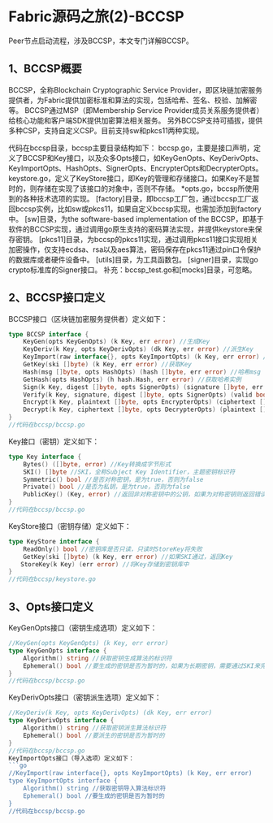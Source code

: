 # Fabric源码之旅(2)-BCCSP
Peer节点启动流程，涉及BCCSP，本文专门详解BCCSP。
## 1、BCCSP概要
BCCSP，全称Blockchain Cryptographic Service Provider，即区块链加密服务提供者，为Fabric提供加密标准和算法的实现，包括哈希、签名、校验、加解密等。
BCCSP通过MSP（即Membership Service Provider成员关系服务提供者）给核心功能和客户端SDK提供加密算法相关服务。
另外BCCSP支持可插拔，提供多种CSP，支持自定义CSP。目前支持sw和pkcs11两种实现。

代码在bccsp目录，bccsp主要目录结构如下：
bccsp.go，主要是接口声明，定义了BCCSP和Key接口，以及众多Opts接口，如KeyGenOpts、KeyDerivOpts、KeyImportOpts、HashOpts、SignerOpts、EncrypterOpts和DecrypterOpts。
keystore.go，定义了KeyStore接口，即Key的管理和存储接口。如果Key不是暂时的，则存储在实现了该接口的对象中，否则不存储。
*opts.go，bccsp所使用到的各种技术选项的实现。
[factory]目录，即bccsp工厂包，通过bccsp工厂返回bccsp实例，比如sw或pkcs11，如果自定义bccsp实现，也需加添加到factory中。
[sw]目录，为the software-based implementation of the BCCSP，即基于软件的BCCSP实现，通过调用go原生支持的密码算法实现，并提供keystore来保存密钥。
[pkcs11]目录，为bccsp的pkcs11实现，通过调用pkcs11接口实现相关加密操作，仅支持ecdsa、rsa以及aes算法，密码保存在pkcs11通过pin口令保护的数据库或者硬件设备中。
[utils]目录，为工具函数包。
[signer]目录，实现go crypto标准库的Signer接口。
补充：bccsp_test.go和[mocks]目录，可忽略。
## 2、BCCSP接口定义
BCCSP接口（区块链加密服务提供者）定义如下：
```go
type BCCSP interface {
	KeyGen(opts KeyGenOpts) (k Key, err error) //生成Key
	KeyDeriv(k Key, opts KeyDerivOpts) (dk Key, err error) //派生Key
	KeyImport(raw interface{}, opts KeyImportOpts) (k Key, err error) //导入Key
	GetKey(ski []byte) (k Key, err error) //获取Key
	Hash(msg []byte, opts HashOpts) (hash []byte, err error) //哈希msg
	GetHash(opts HashOpts) (h hash.Hash, err error) //获取哈希实例
	Sign(k Key, digest []byte, opts SignerOpts) (signature []byte, err error) //签名
	Verify(k Key, signature, digest []byte, opts SignerOpts) (valid bool, err error) //校验签名
	Encrypt(k Key, plaintext []byte, opts EncrypterOpts) (ciphertext []byte, err error) //加密
	Decrypt(k Key, ciphertext []byte, opts DecrypterOpts) (plaintext []byte, err error) //解密
}
//代码在bccsp/bccsp.go
```
Key接口（密钥）定义如下：
```go
type Key interface {
	Bytes() ([]byte, error) //Key转换成字节形式
	SKI() []byte //SKI，全称Subject Key Identifier，主题密钥标识符
	Symmetric() bool //是否对称密钥，是为true，否则为false
	Private() bool //是否为私钥，是为true，否则为false
	PublicKey() (Key, error) //返回非对称密钥中的公钥，如果为对称密钥则返回错误
}
//代码在bccsp/bccsp.go
```
KeyStore接口（密钥存储）定义如下：
```go
type KeyStore interface {
	ReadOnly() bool //密钥库是否只读，只读时StoreKey将失败
	GetKey(ski []byte) (k Key, err error) //如果SKI通过，返回Key
　　StoreKey(k Key) (err error) //将Key存储到密钥库中
}
//代码在bccsp/keystore.go
```
## 3、Opts接口定义
KeyGenOpts接口（密钥生成选项）定义如下：
```go
//KeyGen(opts KeyGenOpts) (k Key, err error)
type KeyGenOpts interface {
	Algorithm() string //获取密钥生成算法的标识符
	Ephemeral() bool //要生成的密钥是否为暂时的，如果为长期密钥，需要通过SKI来完成存储和索引
}
//代码在bccsp/bccsp.go
```
KeyDerivOpts接口（密钥派生选项）定义如下：
```go
//KeyDeriv(k Key, opts KeyDerivOpts) (dk Key, err error)
type KeyDerivOpts interface {
	Algorithm() string //获取密钥派生算法标识符
	Ephemeral() bool //要派生的密钥是否为暂时的
}
//代码在bccsp/bccsp.go
KeyImportOpts接口（导入选项）定义如下：
```go
//KeyImport(raw interface{}, opts KeyImportOpts) (k Key, err error)
type KeyImportOpts interface {
	Algorithm() string //获取密钥导入算法标识符
	Ephemeral() bool //要生成的密钥是否为暂时的
}
//代码在bccsp/bccsp.go
```
